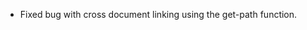 <!-- (dl (section-meta Version 3.4.2)) -->

* Fixed bug with cross document linking using the get-path function.